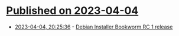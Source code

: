 # [Published on 2023-04-04](index.md)

* [2023-04-04, 20:25:36](https://lobste.rs/s/zz2xln/debian_installer_bookworm_rc_1_release) - [Debian Installer Bookworm RC 1 release](https://lists.debian.org/debian-devel-announce/2023/04/msg00000.html)
